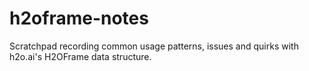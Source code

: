 # h2oframe-notes
Scratchpad recording common usage patterns, issues and quirks with h2o.ai's H2OFrame data structure.

